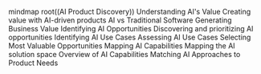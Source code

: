 mindmap
  root((AI Product Discovery))
    Understanding AI's Value
      Creating value with AI-driven products
        AI vs Traditional Software
        Generating Business Value
    Identifying AI Opportunities
      Discovering and prioritizing AI opportunities
        Identifying AI Use Cases
        Assessing AI Use Cases
        Selecting Most Valuable Opportunities
    Mapping AI Capabilities
      Mapping the AI solution space
        Overview of AI Capabilities
        Matching AI Approaches to Product Needs
